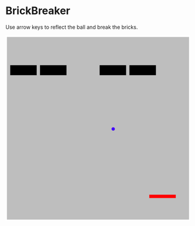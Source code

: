 # BrickBreaker
Use arrow keys to reflect the ball and break the bricks.





![brickpic](\brickpic.png)
